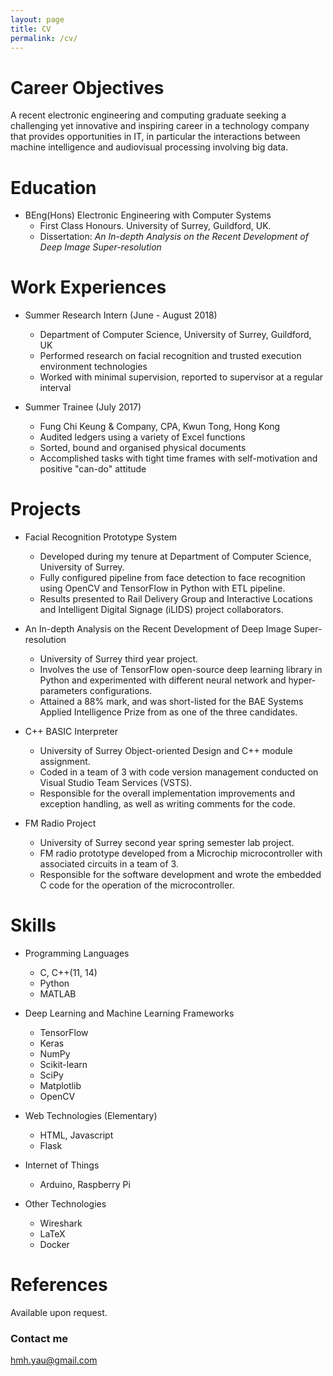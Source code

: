 ```yaml
---
layout: page
title: CV
permalink: /cv/
---
```


Career Objectives
======
A recent electronic engineering and computing graduate seeking a challenging yet innovative and inspiring career in a technology company that provides opportunities in IT, in particular the interactions between machine intelligence and audiovisual processing involving big data.

Education
======
* BEng(Hons) Electronic Engineering with Computer Systems
  * First Class Honours. University of Surrey, Guildford, UK.
  * Dissertation:  *An In-depth Analysis on the Recent Development of Deep Image Super-resolution*

Work Experiences
======
* Summer Research Intern (June - August 2018)
  * Department of Computer Science, University of Surrey, Guildford, UK
  * Performed research on facial recognition and trusted execution environment technologies
  * Worked with minimal supervision, reported to supervisor at a regular interval

* Summer Trainee (July 2017)
  * Fung Chi Keung & Company, CPA, Kwun Tong, Hong Kong
  * Audited ledgers using a variety of Excel functions
  * Sorted, bound and organised physical documents
  * Accomplished tasks with tight time frames with self-motivation and positive "can-do" attitude

Projects
======
* Facial Recognition Prototype System
  * Developed during my tenure at Department of Computer Science, University of Surrey.
  * Fully configured pipeline from face detection to face recognition using OpenCV and TensorFlow in Python with ETL pipeline.
  * Results presented to Rail Delivery Group and Interactive Locations and Intelligent Digital Signage (iLIDS) project collaborators.

* An In-depth Analysis on the Recent Development of Deep Image Super-resolution
  * University of Surrey third year project.
  * Involves the use of TensorFlow open-source deep learning library in Python and experimented with different neural network and hyper-parameters configurations.
  * Attained a 88% mark, and was short-listed for the BAE Systems Applied Intelligence Prize from as one of the three candidates.

* C++ BASIC Interpreter
  * University of Surrey Object-oriented Design and C++ module assignment.
  * Coded in a team of 3 with code version management conducted on Visual Studio Team Services (VSTS).
  * Responsible for the overall implementation improvements and exception handling, as well as writing comments for the code.

* FM Radio Project
  * University of Surrey second year spring semester lab project.
  * FM radio prototype developed from a Microchip microcontroller with associated circuits in a team of 3.
  * Responsible for the software development and wrote the embedded C code for the operation of the microcontroller.

Skills
=====
* Programming Languages
  * C, C++(11, 14)
  * Python
  * MATLAB

* Deep Learning and Machine Learning Frameworks
  * TensorFlow
  * Keras
  * NumPy
  * Scikit-learn
  * SciPy
  * Matplotlib
  * OpenCV

* Web Technologies (Elementary)
  * HTML, Javascript
  * Flask

* Internet of Things
  * Arduino, Raspberry Pi

* Other Technologies
  * Wireshark
  * LaTeX
  * Docker

References
=======
Available upon request.

### Contact me

[hmh.yau@gmail.com](mailto:hmh.yau@gmail.com)
